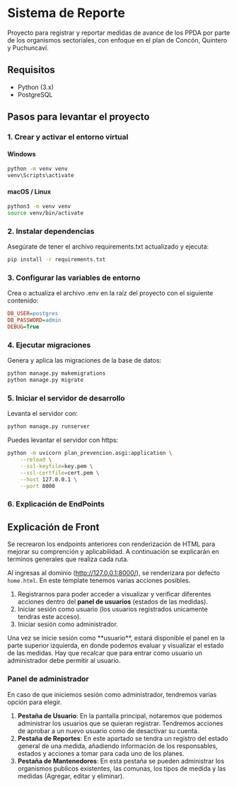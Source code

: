 # Sistema de Reporte

Proyecto para registrar y reportar medidas de avance de los PPDA por parte de los organismos sectoriales, con enfoque en el plan de Concón, Quintero y Puchuncaví.

## Requisitos
- Python (3.x)
- PostgreSQL

## Pasos para levantar el proyecto

### 1. Crear y activar el entorno virtual

#### Windows
```bash
python -m venv venv
venv\Scripts\activate
```

#### macOS / Linux
```bash
python3 -m venv venv
source venv/bin/activate
```

### 2. Instalar dependencias
Asegúrate de tener el archivo requirements.txt actualizado y ejecuta:

```bash
pip install -r requirements.txt
```

### 3. Configurar las variables de entorno
Crea o actualiza el archivo .env en la raíz del proyecto con el siguiente contenido:

```ini
DB_USER=postgres
DB_PASSWORD=admin
DEBUG=True
```

### 4. Ejecutar migraciones
Genera y aplica las migraciones de la base de datos:

```bash
python manage.py makemigrations
python manage.py migrate
```

### 5. Iniciar el servidor de desarrollo
Levanta el servidor con:

```bash
python manage.py runserver
```

Puedes levantar el servidor con https:

```bash
python -m uvicorn plan_prevencion.asgi:application \
    --reload \
    --ssl-keyfile=key.pem \
    --ssl-certfile=cert.pem \
    --host 127.0.0.1 \
    --port 8000
```

### 6. Explicación de EndPoints



## Explicación de Front 

<p aling-text='center'>Se recrearon los endpoints anteriores con renderización de HTML para mejorar su comprención y aplicabilidad. A continuación se explicarán en terminos generales que realiza cada ruta.

Al ingresas al dominio (http://127.0.0.1:8000/), se renderizara por defecto  `home.html`. En este template tenemos varias acciones posibles. </p>

1. Registrarnos para poder acceder a visualizar y verificar diferentes acciones dentro del **panel de usuarios** (estados de las medidas).
2. Iniciar sesión como usuario (los usuarios registrados unicamente tendras este acceso).
3. Iniciar sesión como administrador.
    
<p aling-text='center'>Una vez se inicie sesión como **usuario**, estará disponible el panel en la parte superior izquierda, en donde podemos evaluar y visualizar el estado de las medidas. Hay que recalcar que para entrar como usuario un administrador debe permitir al usuario.</p>

### Panel de administrador

<p aling-text='center'>En caso de que iniciemos sesión como administrador, tendremos varias opción para elegir.</p>

1. **Pestaña de Usuario**: En la pantalla principal, notaremos que podemos administrar los usuarios que se quieran registrar. Tendremos acciones de aprobar a un nuevo usuario como de desactivar su cuenta.
2. **Pestaña de Reportes**: En este apartado se tendra un registro del estado general de una medida, añadiendo información de los responsables, estados y acciones a tomar para cada uno de los planes.
3. **Pestaña de Mantenedores**: En esta pestaña se pueden administrar los organismos publicos existentes, las comunas, los tipos de medida y las medidas (Agregar, editar y eliminar).
    